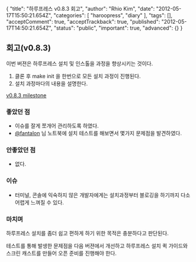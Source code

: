 {
    "title": "하루프레스 v0.8.3 회고",
    "author": "Rhio Kim",
    "date": "2012-05-17T15:50:21.654Z",
    "categories": [
        "haroopress",
        "diary"
    ],
    "tags": [],
    "acceptComment": true,
    "acceptTrackback": true,
    "published": "2012-05-17T14:50:21.654Z",
    "status": "public",
    "important": true,
    "advanced": {}
}

## 회고(v0.8.3)
이번 버젼은 하루프레스 설치 및 인스톨을 과정을 향상시키는 것이다.  

1. 클론 후 make init 을 한번으로 모든 설치 과정이 진행된다.
2. 설치 과정마다의 내용을 설명한다.

 [v0.8.3 milestone](https://github.com/rhiokim/haroopress/issues?milestone=11&page=1&state=closed)


### 좋았던 점
* 이슈를 잘게 쪼개어 관리하도록 하였다.
* [@fantalon](http://twitter.com/#!/fantalon) 님 노트북에 설치 테스트를 해보면서 몇가지 문제점을 발견하였다.

### 안좋았던 점
* 없다. 

### 이슈
* 터미널, 콘솔에 익숙하지 않은 개발자에게는 설치과정부터 블로깅을 하기까지 다소 어렵게 느껴질 수 있다.

### 마치며
하루프레스 설치를 좀더 쉽고 편하게 하기 위한 목적은 충분하다고 판단된다.

테스트를 통해 발생한 문제점을 다음 버젼에서 개선하고 하루프레스 설치 퀵 가이드와 스크린 캐스트를 만들어 오픈 준비를 진행해야 한다.
